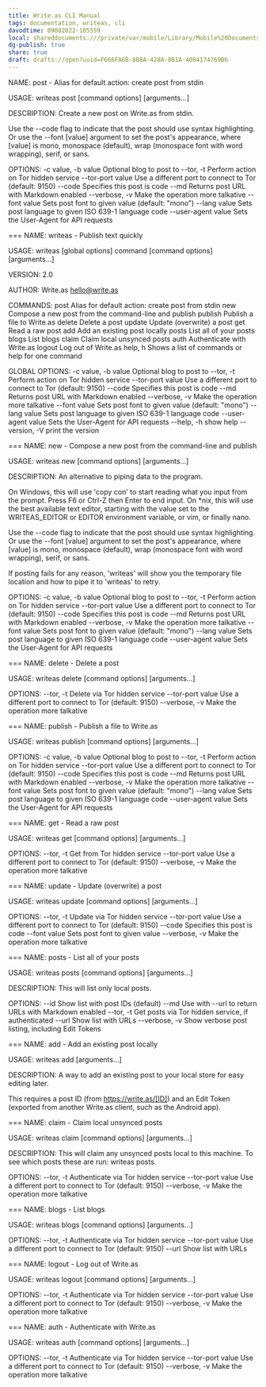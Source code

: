 ```yaml
---
title: Write.as CLI Manual
tags: documentation, writeas, cli
davodtime: 09082022-105559
local: shareddocuments:///private/var/mobile/Library/Mobile%20Documents/iCloud~md~obsidian/Documents/OBSHIDDIAN/drafts/F666FA6B-8B8A-428A-8B1A-4004174769B6.md
dg-publish: true
share: true
draft: drafts://open?uuid=F666FA6B-8B8A-428A-8B1A-4004174769B6
---
```


NAME:
   post - Alias for default action: create post from stdin

USAGE:
   writeas post [command options] [arguments...]

DESCRIPTION:
   Create a new post on Write.as from stdin.

   Use the --code flag to indicate that the post should use syntax 
   highlighting. Or use the --font [value] argument to set the post's 
   appearance, where [value] is mono, monospace (default), wrap (monospace 
   font with word wrapping), serif, or sans.

OPTIONS:
   -c value, -b value  Optional blog to post to
   --tor, -t           Perform action on Tor hidden service
   --tor-port value    Use a different port to connect to Tor (default: 9150)
   --code              Specifies this post is code
   --md                Returns post URL with Markdown enabled
   --verbose, -v       Make the operation more talkative
   --font value        Sets post font to given value (default: "mono")
   --lang value        Sets post language to given ISO 639-1 language code
   --user-agent value  Sets the User-Agent for API requests
   

===
NAME:
   writeas - Publish text quickly

USAGE:
   writeas [global options] command [command options] [arguments...]

VERSION:
   2.0

AUTHOR:
   Write.as <hello@write.as>

COMMANDS:
     post     Alias for default action: create post from stdin
     new      Compose a new post from the command-line and publish
     publish  Publish a file to Write.as
     delete   Delete a post
     update   Update (overwrite) a post
     get      Read a raw post
     add      Add an existing post locally
     posts    List all of your posts
     blogs    List blogs
     claim    Claim local unsynced posts
     auth     Authenticate with Write.as
     logout   Log out of Write.as
     help, h  Shows a list of commands or help for one command

GLOBAL OPTIONS:
   -c value, -b value  Optional blog to post to
   --tor, -t           Perform action on Tor hidden service
   --tor-port value    Use a different port to connect to Tor (default: 9150)
   --code              Specifies this post is code
   --md                Returns post URL with Markdown enabled
   --verbose, -v       Make the operation more talkative
   --font value        Sets post font to given value (default: "mono")
   --lang value        Sets post language to given ISO 639-1 language code
   --user-agent value  Sets the User-Agent for API requests
   --help, -h          show help
   --version, -V       print the version

===
NAME:
   new - Compose a new post from the command-line and publish

USAGE:
   writeas new [command options] [arguments...]

DESCRIPTION:
   An alternative to piping data to the program.

   On Windows, this will use 'copy con' to start reading what you input from the
   prompt. Press F6 or Ctrl-Z then Enter to end input.
   On *nix, this will use the best available text editor, starting with the 
   value set to the WRITEAS_EDITOR or EDITOR environment variable, or vim, or
   finally nano.

   Use the --code flag to indicate that the post should use syntax 
   highlighting. Or use the --font [value] argument to set the post's 
   appearance, where [value] is mono, monospace (default), wrap (monospace 
   font with word wrapping), serif, or sans.
   
   If posting fails for any reason, 'writeas' will show you the temporary file
   location and how to pipe it to 'writeas' to retry.

OPTIONS:
   -c value, -b value  Optional blog to post to
   --tor, -t           Perform action on Tor hidden service
   --tor-port value    Use a different port to connect to Tor (default: 9150)
   --code              Specifies this post is code
   --md                Returns post URL with Markdown enabled
   --verbose, -v       Make the operation more talkative
   --font value        Sets post font to given value (default: "mono")
   --lang value        Sets post language to given ISO 639-1 language code
   --user-agent value  Sets the User-Agent for API requests
   

===
NAME:
   delete - Delete a post

USAGE:
   writeas delete [command options] [arguments...]

OPTIONS:
   --tor, -t         Delete via Tor hidden service
   --tor-port value  Use a different port to connect to Tor (default: 9150)
   --verbose, -v     Make the operation more talkative
   

===
NAME:
   publish - Publish a file to Write.as

USAGE:
   writeas publish [command options] [arguments...]

OPTIONS:
   -c value, -b value  Optional blog to post to
   --tor, -t           Perform action on Tor hidden service
   --tor-port value    Use a different port to connect to Tor (default: 9150)
   --code              Specifies this post is code
   --md                Returns post URL with Markdown enabled
   --verbose, -v       Make the operation more talkative
   --font value        Sets post font to given value (default: "mono")
   --lang value        Sets post language to given ISO 639-1 language code
   --user-agent value  Sets the User-Agent for API requests
   

===
NAME:
   get - Read a raw post

USAGE:
   writeas get [command options] [arguments...]

OPTIONS:
   --tor, -t         Get from Tor hidden service
   --tor-port value  Use a different port to connect to Tor (default: 9150)
   --verbose, -v     Make the operation more talkative
   

===
NAME:
   update - Update (overwrite) a post

USAGE:
   writeas update [command options] [arguments...]

OPTIONS:
   --tor, -t         Update via Tor hidden service
   --tor-port value  Use a different port to connect to Tor (default: 9150)
   --code            Specifies this post is code
   --font value      Sets post font to given value
   --verbose, -v     Make the operation more talkative
   

===
NAME:
   posts - List all of your posts

USAGE:
   writeas posts [command options] [arguments...]

DESCRIPTION:
   This will list only local posts.

OPTIONS:
   --id           Show list with post IDs (default)
   --md           Use with --url to return URLs with Markdown enabled
   --tor, -t      Get posts via Tor hidden service, if authenticated
   --url          Show list with URLs
   --verbose, -v  Show verbose post listing, including Edit Tokens
   

===
NAME:
   add - Add an existing post locally

USAGE:
   writeas add [arguments...]

DESCRIPTION:
   A way to add an existing post to your local store for easy editing later.
      
   This requires a post ID (from https://write.as/[ID]) and an Edit Token
   (exported from another Write.as client, such as the Android app).


===
NAME:
   claim - Claim local unsynced posts

USAGE:
   writeas claim [command options] [arguments...]

DESCRIPTION:
   This will claim any unsynced posts local to this machine. To see which posts these are run: writeas posts.

OPTIONS:
   --tor, -t         Authenticate via Tor hidden service
   --tor-port value  Use a different port to connect to Tor (default: 9150)
   --verbose, -v     Make the operation more talkative
   

===
NAME:
   blogs - List blogs

USAGE:
   writeas blogs [command options] [arguments...]

OPTIONS:
   --tor, -t         Authenticate via Tor hidden service
   --tor-port value  Use a different port to connect to Tor (default: 9150)
   --url             Show list with URLs
   

===
NAME:
   logout - Log out of Write.as

USAGE:
   writeas logout [command options] [arguments...]

OPTIONS:
   --tor, -t         Authenticate via Tor hidden service
   --tor-port value  Use a different port to connect to Tor (default: 9150)
   --verbose, -v     Make the operation more talkative
   

===
NAME:
   auth - Authenticate with Write.as

USAGE:
   writeas auth [command options] [arguments...]

OPTIONS:
   --tor, -t         Authenticate via Tor hidden service
   --tor-port value  Use a different port to connect to Tor (default: 9150)
   --verbose, -v     Make the operation more talkative
   
